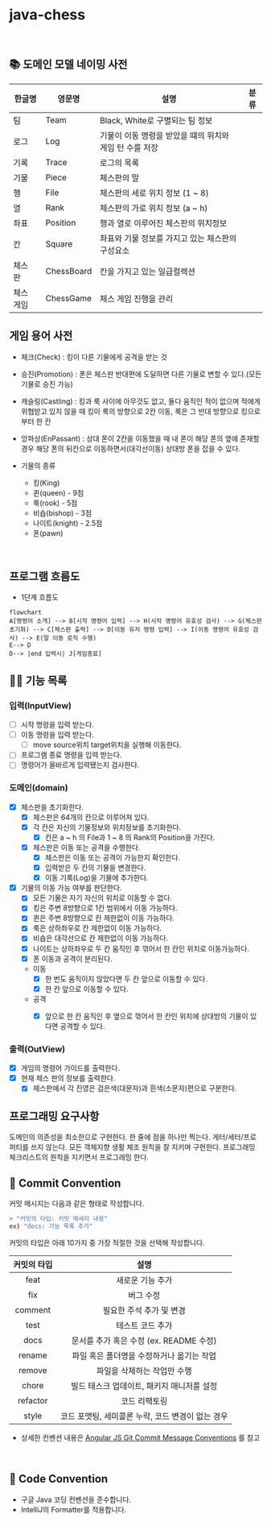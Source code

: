 # java-chess

<br>

## 📚 도메인 모델 네이밍 사전

| 한글명   | 영문명        | 설명                               | 분류     |
|-------|------------|----------------------------------|--------|
| 팀     | Team       | Black, White로 구별되는 팀 정보          |        |
| 로그    | Log        | 기물이 이동 명령을 받았을 떄의 위치와 게임 턴 수를 저장 |        |
| 기록    | Trace      | 로그의 목록                           |        |
| 기물    | Piece      | 체스판의 말                           |        |
| 행     | File       | 체스판의 세로 위치 정보 (1 ~ 8)            |        |
| 열     | Rank       | 체스판의 가로 위치 정보 (a ~ h)            |        |
| 좌표    | Position   | 행과 열로 이루어진 체스판의 위치정보             |        |
| 칸     | Square     | 좌표와 기물 정보를 가지고 있는 체스판의 구성요소      |        |
| 체스 판  | ChessBoard | 칸을 가지고 있는 일급컬렉션                  |        |
| 체스 게임 | ChessGame  | 체스 게임 진행을 관리                     |        |

## 게임 용어 사전

- 체크(Check) : 킹이 다른 기물에게 공격을 받는 것
- 승진(Promotion) : 폰은 체스판 반대편에 도달하면 다른 기물로 변할 수 있다.(모든 기물로 승진 가능)
- 캐슬링(Castling) : 킹과 룩 사이에 아무것도 없고, 둘다 움직인 적이 없으며 적에게 위협받고 있지 않을 때 킹이 룩의 방향으로 2칸 이동, 룩은 그 반대 방향으로 킹으로부터 한 칸
- 앙파상(EnPassant) : 상대 폰이 2칸을 이동했을 때 내 폰이 해당 폰의 옆에 존재할 경우 해당 폰의 뒤칸으로 이동하면서(대각선이동) 상대방 폰을 잡을 수 있다.

- 기물의 종류
  - 킹(King)
  - 퀸(queen) - 9점
  - 룩(rook) - 5점
  - 비숍(bishop) - 3점
  - 나이트(knight) - 2.5점
  - 폰(pawn)
<br>


## 프로그램 흐름도

- 1단계 흐름도

```mermaid
flowchart
A[명령어 소개] --> B[시작 명령어 입력] --> H(시작 명령어 유효성 검사) --> G(체스판 초기화) --> C[체스판 출력] --> D[이동 유저 명령 입력] --> I(이동 명령어 유효성 검사) --> E(말 이동 로직 수행)
E--> D
D--> |end 입력시| J[게임종료]
```
## 👨‍🍳 기능 목록


### 입력(InputView)

- [ ] 시작 명령을 입력 받는다.
- [ ] 이동 명령을 입력 받는다.
  - [ ] move source위치 target위치을 실행해 이동한다.
- [ ] 프로그램 종료 명령을 입력 받는다.
- [ ] 명령어가 올바르게 입력됐는지 검사한다.

### 도메인(domain)

- [x] 체스판을 초기화한다.
  - [x] 체스판은 64개의 칸으로 이루어져 있다.
  - [x] 각 칸은 자신의 기물정보와 위치정보를 초기화한다.
    - [x] 칸은 a ~ h 의 File과 1 ~ 8 의 Rank의 Position을 가진다.
  - [x] 체스판은 이동 또는 공격을 수행한다.
    - [x] 체스판은 이동 또는 공격이 가능한지 확인한다.
    - [x] 입력받은 두 칸의 기물을 변경한다.
    - [x] 이동 기록(Log)을 기물에 추가한다.
- [x] 기물의 이동 가능 여부를 판단한다.
  - [x] 모든 기물은 자기 자신의 위치로 이동할 수 없다.
  - [x] 킹은 주변 8방향으로 1칸 범위에서 이동 가능하다.
  - [x] 퀸은 주변 8방향으로 칸 제한없이 이동 가능하다.
  - [x] 룩은 상하좌우로 칸 제한없이 이동 가능하다.
  - [x] 비숍은 대각선으로 칸 제한없이 이동 가능하다.
  - [x] 나이트는 상하좌우로 두 칸 움직인 후 꺾어서 한 칸인 위치로 이동가능하다.
  - [x] 폰 이동과 공격이 분리된다.
   - 이동
     - [x] 한 번도 움직이지 않았다면 두 칸 앞으로 이동할 수 있다.
     - [x] 한 칸 앞으로 이동할 수 있다.
   - 공격
     - [x] 앞으로 한 칸 움직인 후 옆으로 꺾어서 한 칸인 위치에 상대방의 기물이 있다면 공격할 수 있다.


### 출력(OutView)

- [x] 게임의 명령어 가이드를 출력한다.
- [x] 현재 체스 판의 정보를 출력한다.
  - [x] 체스판에서 각 진영은 검은색(대문자)과 흰색(소문자)편으로 구분한다.

## 프로그래밍 요구사항

도메인의 의존성을 최소한으로 구현한다.
한 줄에 점을 하나만 찍는다.
게터/세터/프로퍼티를 쓰지 않는다.
모든 객체지향 생활 체조 원칙을 잘 지키며 구현한다.
프로그래밍 체크리스트의 원칙을 지키면서 프로그래밍 한다.

## 📌 Commit Convention

커밋 메시지는 다음과 같은 형태로 작성합니다.

```Bash
> "커밋의 타입: 커밋 메세지 내용"
ex) "docs: 기능 목록 추가"
```

커밋의 타입은 아래 10가지 중 가장 적절한 것을 선택해 작성합니다.

| 커밋의 타입 |                       설명                        |
| :---------: | :-----------------------------------------------: |
|    feat     |                 새로운 기능 추가                  |
|     fix     |                     버그 수정                     |
|   comment   |             필요한 주석 추가 및 변경              |
|    test     |                 테스트 코드 추가                  |
|    docs     |      문서를 추가 혹은 수정 (ex. README 수정)      |
|   rename    |     파일 혹은 폴더명을 수정하거나 옮기는 작업     |
|   remove    |            파일을 삭제하는 작업만 수행            |
|    chore    |    빌드 태스크 업데이트, 패키지 매니저를 설정     |
|  refactor   |                   코드 리팩토링                   |
|    style    | 코드 포맷팅, 세미콜론 누락, 코드 변경이 없는 경우 |

- 상세한 컨벤션
  내용은 [Angular JS Git Commit Message Conventions](https://gist.github.com/stephenparish/9941e89d80e2bc58a153)
  를 참고

<br>

## 📌 Code Convention

- 구글 Java 코딩 컨벤션을 준수합니다.
- IntelliJ의 Formatter를 적용합니다.